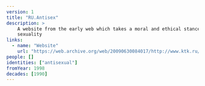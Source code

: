 ```yaml
---
version: 1
title: "RU.Antisex"
description: >
    A website from the early web which takes a moral and ethical stance against
    sexuality
links:
  - name: "Website"
    url: "https://web.archive.org/web/20090630084017/http://www.ktk.ru/~cm/go.htm"
people: []
identities: ["antisexual"]
fromYear: 1998
decades: [1990]
---
```


